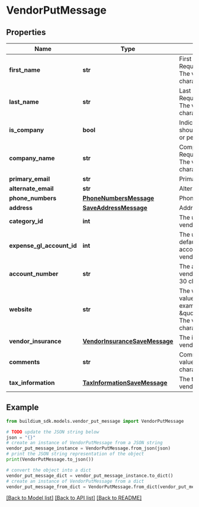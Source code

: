 # VendorPutMessage


## Properties

Name | Type | Description | Notes
------------ | ------------- | ------------- | -------------
**first_name** | **str** | First name of the vendor. Required if &#x60;IsCompany&#x60; is &#x60;false&#x60;. The value cannot exceed 127 characters. | [optional] 
**last_name** | **str** | Last name of the vendor. Required if &#x60;IsCompany&#x60; is &#x60;false&#x60;. The value cannot exceed 127 characters. | [optional] 
**is_company** | **bool** | Indicates whether the vendor should be considered a company or person. | 
**company_name** | **str** | Company name of the vendor. Required if &#x60;IsCompany&#x60; is &#x60;true&#x60;. The value cannot exceed 127 characters. | [optional] 
**primary_email** | **str** | Primary email for the vendor. | [optional] 
**alternate_email** | **str** | Alternate email for the vendor. | [optional] 
**phone_numbers** | [**PhoneNumbersMessage**](PhoneNumbersMessage.md) | Phone numbers for the vendor. | [optional] 
**address** | [**SaveAddressMessage**](SaveAddressMessage.md) | Address of the vendor. | [optional] 
**category_id** | **int** | The unique identifier of the vendor category. | 
**expense_gl_account_id** | **int** | The unique identifier of the default expense general ledger account to associate with the vendor. | [optional] 
**account_number** | **str** | The account number of the vendor. The value cannot exceed 30 characters. | [optional] 
**website** | **str** | The website of the vendor. The value must be a valid URL. For example \&quot;http://www.example.com\&quot;. The value cannot exceed 100 characters. | [optional] 
**vendor_insurance** | [**VendorInsuranceSaveMessage**](VendorInsuranceSaveMessage.md) | The insurance information for the vendor. | [optional] 
**comments** | **str** | Comments about the vendor. The value cannot exceed 65,535 characters. | [optional] 
**tax_information** | [**TaxInformationSaveMessage**](TaxInformationSaveMessage.md) | The tax information of the vendor. | [optional] 

## Example

```python
from buildium_sdk.models.vendor_put_message import VendorPutMessage

# TODO update the JSON string below
json = "{}"
# create an instance of VendorPutMessage from a JSON string
vendor_put_message_instance = VendorPutMessage.from_json(json)
# print the JSON string representation of the object
print(VendorPutMessage.to_json())

# convert the object into a dict
vendor_put_message_dict = vendor_put_message_instance.to_dict()
# create an instance of VendorPutMessage from a dict
vendor_put_message_from_dict = VendorPutMessage.from_dict(vendor_put_message_dict)
```
[[Back to Model list]](../README.md#documentation-for-models) [[Back to API list]](../README.md#documentation-for-api-endpoints) [[Back to README]](../README.md)


